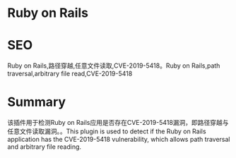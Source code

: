 # Ruby on Rails
# SEO
Ruby on Rails,路径穿越,任意文件读取,CVE-2019-5418。Ruby on Rails,path traversal,arbitrary file read,CVE-2019-5418
# Summary
该插件用于检测Ruby on Rails应用是否存在CVE-2019-5418漏洞，即路径穿越与任意文件读取漏洞。。This plugin is used to detect if the Ruby on Rails application has the CVE-2019-5418 vulnerability, which allows path traversal and arbitrary file reading.

